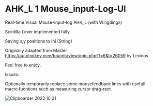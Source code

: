 # AHK_L 1 Mouse_input-Log-UI 
Real-time Visual Mouse-input-log AHK_L (with Wingdings)

Scintilla Lexer implemented fully.

Saving x,y positions to Ini (String)

Originally adapted from Master https://autohotkey.com/boards/viewtopic.php?f=6&t=26059 by Lexicos

Feel free to enjoy.

Issues: 

Optionally temporarily replace some mousefeedback lines with usefull macro fucntions such as measuring cursor drag-rect.

![Clipboarder 2022 10 21](https://user-images.githubusercontent.com/62726599/197298577-8bcfd5c9-2ae6-44ac-b24c-d44beffdae6d.jpg)
